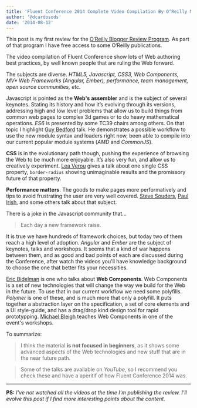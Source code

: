 ```yaml
---
title: 'Fluent Conference 2014 Complete Video Compilation By O‘Reilly Media, Inc; O‘Reilly Media.'
author: '@dcardosods'
date: '2014-08-12'
---
```


This post is my first review for the [O‘Reilly Blogger Review Program](http://www.oreilly.com/reviews/index.csp). As part of that program I have free access to some O‘Reilly publications.

The video compilation of Fluent Conference show lots of Web authoring best practices, by well known people that are ruling the Web forward.

The subjects are diverse. _HTML5, Javascript, CSS3, Web Components, MV\* Web Frameworks (Angular, Ember), performance, team management, open source communities, etc._

Javascript is pointed as the **Web's assembler** and is the subject of several keynotes. Stating its history and how it’s evolving through its versions, addressing high and low level problems that allow us to build things from common web pages to complex 3d games or to do heavy mathematical operations.
_ES6_ is presented by some TC39 chairs among others. On that topic I highlight [Guy Bedford](https://twitter.com/guybedford) talk. He demonstrates a possible workflow to use the new module syntax and loaders right now, been able to compile into our current popular module systems (_AMD_ and _CommonJS_).

**CSS** is in the evolutionary path though, pushing the experience of browsing the Web to be much more enjoyable. It’s also very fun, and allow us to creatively experiment. [Lea Verou](https://twitter.com/LeaVerou) gives a talk about one single CSS property, `border-radius` showing unimaginable results and the promissory future of that property.

**Performance matters**. The goods to make pages more performatively and tips to avoid frustrating the user are very well covered. [Steve Souders](https://twitter.com/Souders), [Paul Irish](https://twitter.com/paul_irish), and some others talk about that subject.

There is a joke in the Javascript community that...

> Each day a new framework raise.

It is true we have hundreds of framework choices, but today two of them reach a high level of adoption. _Angular_ and _Ember_ are the subject of keynotes, talks and workshops. It seems that a kind of war happens between them, and as good and bad points of each are discussed during the Conference, after watch the videos you'll have knowledge background to choose the one that better fits your necessities.

[Eric Bidelman](https://twitter.com/ebidel) is one who talks about **Web Components**. Web Components is a set of new technologies that will change the way we build for the Web in the future. To use that in our current workflow we need some polyfills. _Polymer_ is one of these, and is much more that only a polyfill. It puts together a abstraction layer on the specification, a set of core elements and a UI style-guide, and has a drag/drop kind design tool for rapid prototypping. [Michael Bleigh](https://twitter.com/mbleigh) teaches Web Components in one of the event's workshops.

To summarize:

> I think the material **is not focused in beginners**, as it shows some advanced aspects of the Web technologies and new stuff that are in the near future path.

> Some of the talks are available on _YouTube_, so I recommend you check these and have a aperitif of how Fluent Conference 2014 was.

---

**PS:** _I've not watched all the videos at the time I'm publishing the review. I'll evolve this post if I find more interesting points about the content._
